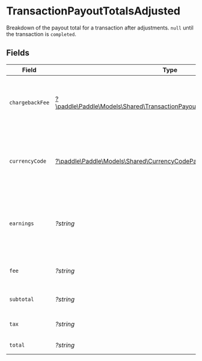 # TransactionPayoutTotalsAdjusted

Breakdown of the payout total for a transaction after adjustments. `null` until the transaction is `completed`.


## Fields

| Field                                                                                                                                             | Type                                                                                                                                              | Required                                                                                                                                          | Description                                                                                                                                       | Example                                                                                                                                           |
| ------------------------------------------------------------------------------------------------------------------------------------------------- | ------------------------------------------------------------------------------------------------------------------------------------------------- | ------------------------------------------------------------------------------------------------------------------------------------------------- | ------------------------------------------------------------------------------------------------------------------------------------------------- | ------------------------------------------------------------------------------------------------------------------------------------------------- |
| `chargebackFee`                                                                                                                                   | [?\paddle\Paddle\Models\Shared\TransactionPayoutTotalsAdjustedChargebackFee](../../models/shared/TransactionPayoutTotalsAdjustedChargebackFee.md) | :heavy_minus_sign:                                                                                                                                | Details of any chargeback fees incurred for this transaction.                                                                                     |                                                                                                                                                   |
| `currencyCode`                                                                                                                                    | [?\paddle\Paddle\Models\Shared\CurrencyCodePayout](../../models/shared/CurrencyCodePayout.md)                                                     | :heavy_minus_sign:                                                                                                                                | Supported three-letter ISO 4217 currency code for payouts from Paddle.                                                                            |                                                                                                                                                   |
| `earnings`                                                                                                                                        | *?string*                                                                                                                                         | :heavy_minus_sign:                                                                                                                                | Total earnings for this payout. This is the subtotal minus the Paddle fee.                                                                        | 15675                                                                                                                                             |
| `fee`                                                                                                                                             | *?string*                                                                                                                                         | :heavy_minus_sign:                                                                                                                                | Total fee taken by Paddle for this payout.                                                                                                        | 825                                                                                                                                               |
| `subtotal`                                                                                                                                        | *?string*                                                                                                                                         | :heavy_minus_sign:                                                                                                                                | Total before tax and fees.                                                                                                                        | 15000                                                                                                                                             |
| `tax`                                                                                                                                             | *?string*                                                                                                                                         | :heavy_minus_sign:                                                                                                                                | Total tax on the subtotal.                                                                                                                        | 1500                                                                                                                                              |
| `total`                                                                                                                                           | *?string*                                                                                                                                         | :heavy_minus_sign:                                                                                                                                | Total after tax.                                                                                                                                  | 16500                                                                                                                                             |